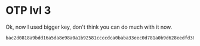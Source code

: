 # OTP lvl 3

Ok, now I used bigger key, don't think you can do much with it now.

```
bac2d0818a9bdd16a5da8e98a0a1b92581ccccdca0baba33eec0d781a0b9d628eedfd38e8cacba22a3
```
